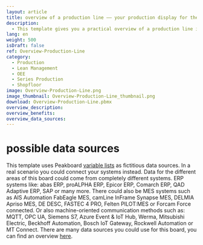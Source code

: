 ```yaml
---
layout: article
title: overview of a production line –– your production display for the assembly line production
description: 
  - This template gives you a practical overview of a production line in the assembly line production. A generic background graphic, which depicts the individual workstations and their arrangement, thus provides an overview of the individual steps of manufacturing. It also allows you to clearly display important information about the production. Whether key figures on machine status, notifications in case of malfunctions, cycle times, throughput times, target/actual comparisons of quantities or GAE values. Simply download the template and replace the static variables with your individual data sources.
lang: en
weight: 500
isDraft: false
ref: Overview-Production-Line
category:
  - Production
  - Lean Management
  - OEE
  - Series Production
  - Shopfloor
image: Overview-Production-Line.png
image_thumbnail: Overview-Production-Line_thumbnail.png
download: Overview-Production-Line.pbmx
overview_description:
overview_benefits:
overview_data_sources:
---
```

# possible data sources
This template uses Peakboard [variable lists](https://help.peakboard.com/scripting/en-variables.html) as fictitious data sources. In a real scenario you could connect your systems instead. Data for the different areas of this board could come from completely different systems. ERP systems like: abas ERP, proALPHA ERP, Epicor ERP, Comarch ERP, QAD Adaptive ERP, SAP or many more. There could also be MES systems such as AIS Automation FabEagle MES, camLine InFrame Synapse MES, DELMIA Apriso MES, DE DESC, FASTEC 4 PRO, Felten PILOT:MES or Forcam Force connected. Or also machine-oriented communication methods such as: MQTT, OPC UA, Siemens S7, Azure Event & IoT Hub, Werma, Mitsubishi Electric, Beckhoff Automation, Bosch IoT Gateway, Rockwell Automation or MT Connect. There are many data sources you could use for this board, you can find an overview [here](https://peakboard.com/en/interfaces/).